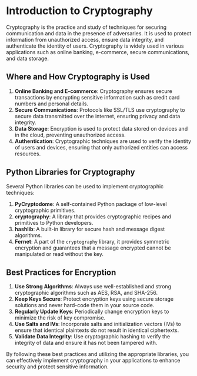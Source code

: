 # Introduction to Cryptography

Cryptography is the practice and study of techniques for securing communication and data in the presence of adversaries. It is used to protect information from unauthorized access, ensure data integrity, and authenticate the identity of users. Cryptography is widely used in various applications such as online banking, e-commerce, secure communications, and data storage.

## Where and How Cryptography is Used

1. **Online Banking and E-commerce**: Cryptography ensures secure transactions by encrypting sensitive information such as credit card numbers and personal details.
2. **Secure Communications**: Protocols like SSL/TLS use cryptography to secure data transmitted over the internet, ensuring privacy and data integrity.
3. **Data Storage**: Encryption is used to protect data stored on devices and in the cloud, preventing unauthorized access.
4. **Authentication**: Cryptographic techniques are used to verify the identity of users and devices, ensuring that only authorized entities can access resources.

## Python Libraries for Cryptography

Several Python libraries can be used to implement cryptographic techniques:

1. **PyCryptodome**: A self-contained Python package of low-level cryptographic primitives.
2. **cryptography**: A library that provides cryptographic recipes and primitives to Python developers.
3. **hashlib**: A built-in library for secure hash and message digest algorithms.
4. **Fernet**: A part of the `cryptography` library, it provides symmetric encryption and guarantees that a message encrypted cannot be manipulated or read without the key.

## Best Practices for Encryption

1. **Use Strong Algorithms**: Always use well-established and strong cryptographic algorithms such as AES, RSA, and SHA-256.
2. **Keep Keys Secure**: Protect encryption keys using secure storage solutions and never hard-code them in your source code.
3. **Regularly Update Keys**: Periodically change encryption keys to minimize the risk of key compromise.
4. **Use Salts and IVs**: Incorporate salts and initialization vectors (IVs) to ensure that identical plaintexts do not result in identical ciphertexts.
5. **Validate Data Integrity**: Use cryptographic hashing to verify the integrity of data and ensure it has not been tampered with.

By following these best practices and utilizing the appropriate libraries, you can effectively implement cryptography in your applications to enhance security and protect sensitive information.
